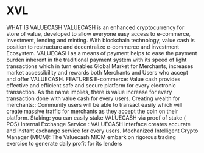 # XVL
WHAT IS VALUECASH VALUECASH is an enhanced cryptocurrency for store of value, developed to allow everyone easy access to e-commerce, investment, lending and minting.   With blockchain technology, value cash is position to restructure and decentralize           e-commerce and investment Ecosystem.  VALUECASH as a means of payment helps to ease the payment burden inherent in the traditional payment system with its speed of light transactions which in turn enables Global Market for Merchants, increases market accessibility and rewards both Merchants and Users who accept and offer VALUECASH.   FEATURES E-commerce: Value cash provides effective and efficient safe and secure platform for every electronic transaction. As the name implies, there is value increase for every transaction done with value cash for every users.  Creating wealth for merchants:: Community users will be able to transact easily which will create massive traffic for merchants as they accept the coin on their platform.  Staking: you can easily stake VALUECASH via proof of stake ( POS)  Internal Exchange Service : VALUECASH interface creates  accurate and instant exchange service for every users.  Mechanized Intelligent Crypto Manager (MICM): The Valuecash MICM embark on rigorous  trading exercise to generate  daily profit for its lenders
